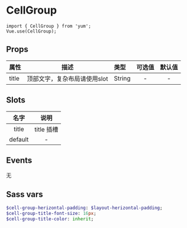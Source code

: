 # CellGroup

```JS
import { CellGroup } from 'yum';
Vue.use(CellGroup);
```

## Props

| 属性 | 描述 | 类型 | 可选值 | 默认值 |
| - | :-: | :- | :-: | :-: |
| title | 顶部文字，复杂布局请使用slot | String | - | - |


## Slots

| 名字 | 说明 |
| :-: | :-: |
| title | title 插槽 |
| default | - |

## Events

无


## Sass vars

```sass
$cell-group-herizontal-padding: $layout-herizontal-padding;
$cell-group-title-font-size: 16px;
$cell-group-title-color: inherit;
```
